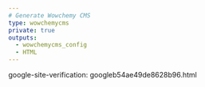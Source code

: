```yaml
---
# Generate Wowchemy CMS
type: wowchemycms
private: true
outputs:
  - wowchemycms_config
  - HTML
---
```


google-site-verification: googleb54ae49de8628b96.html